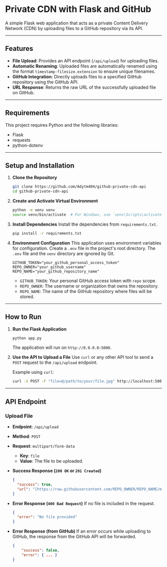 # Private CDN with Flask and GitHub

A simple Flask web application that acts as a private Content Delivery Network (CDN) by uploading files to a GitHub repository via its API.

---

## Features

-   **File Upload**: Provides an API endpoint (`/api/upload`) for uploading files.
-   **Automatic Renaming**: Uploaded files are automatically renamed using the format `timestamp-filesize.extension` to ensure unique filenames.
-   **GitHub Integration**: Directly uploads files to a specified GitHub repository using the GitHub API.
-   **URL Response**: Returns the raw URL of the successfully uploaded file on GitHub.

---

## Requirements

This project requires Python and the following libraries:
-   Flask
-   requests
-   python-dotenv

---

## Setup and Installation

1.  **Clone the Repository**
    ```bash
    git clone https://github.com/Adytm404/github-private-cdn-api
    cd github-private-cdn-api
    ```

2.  **Create and Activate Virtual Environment**
    ```bash
    python -m venv venv
    source venv/bin/activate  # For Windows, use `venv\Scripts\activate`
    ```

3.  **Install Dependencies**
    Install the dependencies from `requirements.txt`.
    ```bash
    pip install -r requirements.txt
    ```

4.  **Environment Configuration**
    This application uses environment variables for configuration. Create a `.env` file in the project's root directory. The `.env` file and the `venv` directory are ignored by Git.
    ```
    GITHUB_TOKEN="your_github_personal_access_token"
    REPO_OWNER="your_github_username"
    REPO_NAME="your_github_repository_name"
    ```
    -   `GITHUB_TOKEN`: Your personal GitHub access token with `repo` scope.
    -   `REPO_OWNER`: The username or organization that owns the repository.
    -   `REPO_NAME`: The name of the GitHub repository where files will be stored.

---

## How to Run

1.  **Run the Flask Application**
    ```bash
    python app.py
    ```
    The application will run on `http://0.0.0.0:5000`.

2.  **Use the API to Upload a File**
    Use `curl` or any other API tool to send a `POST` request to the `/api/upload` endpoint.

    Example using `curl`:
    ```bash
    curl -X POST -F "file=@/path/to/your/file.jpg" http://localhost:5000/api/upload
    ```

---

## API Endpoint

### Upload File

-   **Endpoint**: `/api/upload`
-   **Method**: `POST`
-   **Request**: `multipart/form-data`
    -   **Key**: `file`
    -   **Value**: The file to be uploaded.

-   **Success Response (`200 OK` or `201 Created`)**
    ```json
    {
      "success": true,
      "url": "[https://raw.githubusercontent.com/REPO_OWNER/REPO_NAME/main/images/20231027103000-12345.jpg](https://raw.githubusercontent.com/REPO_OWNER/REPO_NAME/main/images/20231027103000-12345.jpg)"
    }
    ```

-   **Error Response (`400 Bad Request`)**
    If no file is included in the request.
    ```json
    {
      "error": "No file provided"
    }
    ```
-   **Error Response (from GitHub)**
    If an error occurs while uploading to GitHub, the response from the GitHub API will be forwarded.
    ```json
    {
        "success": false,
        "error": { ... }
    }
    ```
